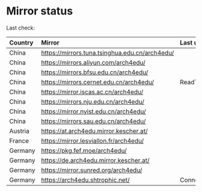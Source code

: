 <script src="./time.js"></script>
# Mirror status
Last check: <script type="text/javascript">localize(1754584592.9482527);</script>

|Country|Mirror|Last update|
|:------|:-----|:----------|
|China|https://mirrors.tuna.tsinghua.edu.cn/arch4edu/|<script type="text/javascript">localize(1754549677);</script>|
|China|https://mirrors.aliyun.com/arch4edu/|<script type="text/javascript">localize(1754549677);</script>|
|China|https://mirrors.bfsu.edu.cn/arch4edu/|<script type="text/javascript">localize(1754549677);</script>|
|China|https://mirrors.cernet.edu.cn/arch4edu/|ReadTimeout|
|China|https://mirror.iscas.ac.cn/arch4edu/|<script type="text/javascript">localize(1754549677);</script>|
|China|https://mirrors.nju.edu.cn/arch4edu/|<script type="text/javascript">localize(1754506317);</script>|
|China|https://mirror.nyist.edu.cn/arch4edu/|<script type="text/javascript">localize(1754506317);</script>|
|China|https://mirrors.sau.edu.cn/arch4edu/|<script type="text/javascript">localize(1754376915);</script>|
|Austria|https://at.arch4edu.mirror.kescher.at/|<script type="text/javascript">localize(1754549677);</script>|
|France|https://mirror.lesviallon.fr/arch4edu/|<script type="text/javascript">localize(1754549677);</script>|
|Germany|https://pkg.fef.moe/arch4edu/|<script type="text/javascript">localize(1754549677);</script>|
|Germany|https://de.arch4edu.mirror.kescher.at/|<script type="text/javascript">localize(1754549677);</script>|
|Germany|https://mirror.sunred.org/arch4edu/|<script type="text/javascript">localize(1754549677);</script>|
|Germany|https://arch4edu.shtrophic.net/|ConnectionError|

<script src="./tablefilter/tablefilter.js"></script>
<script src="./table.js"></script>